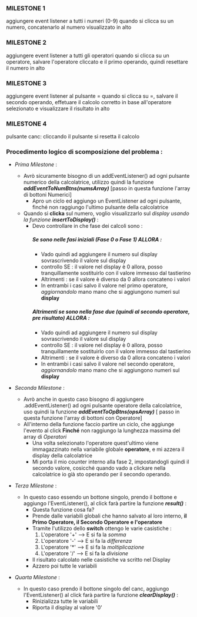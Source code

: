 ### MILESTONE 1
aggiungere event listener a tutti i numeri (0-9)
quando si clicca su un numero, concatenarlo al numero visualizzato in alto
### MILESTONE 2
aggiungere event listener a tutti gli operatori
quando si clicca su un operatore, salvare l'operatore cliccato e il primo operando, quindi resettare il numero in alto
### MILESTONE 3
aggiungere event listener al pulsante =
quando si clicca su =, salvare il secondo operando, effetuare il calcolo corretto in base all'operatore selezionato e visualizzare il risultato in alto
### MILESTONE 4
pulsante canc: cliccando il pulsante si resetta il calcolo 

### Procedimento logico di scomposizione del problema :

-  <i> Prima Milestone</i> : 
    - Avrò sicuramente bisogno di un addEventListener() ad ogni pulsante numerico della calcolatrice, utilizzo quindi la funzione *<b>addEventToNumBtns(numsArray)</b>* [passo in questa funzione l'array di bottoni Numerici]
        - Apro un ciclo ed aggiungo un EventListener ad ogni pulsante, finché non raggiungo l'ultimo pulsante della calcolatrice
    - Quando si <b>clicka</b> sul numero, voglio visualizzarlo sul *display usando la funzione <b>insertToDisplay()</b>* :
        - Devo controllare in che fase dei calcoli sono :
            ##### Se sono nelle fasi iniziali (Fase 0 o Fase 1) ALLORA :
            - Vado quindi ad aggiungere il numero sul display sovrascrivendo il valore sul display
            - controllo SE : il valore nel display è 0 allora, posso tranquillamente sostituirlo con il valore immesso dal tastierino
            - Altrimenti : se il valore è diverso da 0 allora concateno i valori
            - In entrambi i casi salvo il valore nel primo operatore, *aggiornandolo* mano mano che si aggiungono numeri sul <b>display</b>
            ##### Altrimenti se sono nella fase due (quindi al secondo operatore, pre risultato) ALLORA :
            - Vado quindi ad aggiungere il numero sul display sovrascrivendo il valore sul display
            - controllo SE : il valore nel display è 0 allora, posso tranquillamente sostituirlo con il valore immesso dal tastierino
            - Altrimenti : se il valore è diverso da 0 allora concateno i valori
            - In entrambi i casi salvo il valore nel secondo operatore, *aggiornandolo* mano mano che si aggiungono numeri sul <b>display</b>

- <i> Seconda Milestone </i> :
    - Avrò anche in questo caso bisogno di aggiungere .addEventListener() ad ogni pulsante operatore della calcolatrice, uso quindi la funzione *<b>addEventToOpBtns(opsArray)</b>* [ passo in questa funzione l'array di bottoni con Operatore]
    - All'interno della funzione faccio partire un ciclo, che aggiunge l'evento al click <b>Finché</b> non raggiungo la lunghezza massima del array di *Operatori*
        - Una volta selezionato l'operatore quest'ultimo viene immagazzinato nella variabile globale <b>operatore</b>, e mi azzera il display della calcolatrice
        - Mi porta il mio counter interno alla fase 2, impostandogli quindi il secondo valore, cosicché quando vado a clickare nella calcolatrice io già sto operando per il secondo operando.

- <i> Terza Milestone </i> :
    - In questo caso essendo un bottone singolo, prendo il bottone e aggiungo l'EventListener(), al click farà partire la funzione *<b>result()</b>* :
        - Questa funzione cosa fa?
        - Prende dalle variabili globali che hanno salvato al loro interno, <b> il Primo Operatore, il Secondo Operatore e l'operatore </b>
        - Tramite l'utilizzo dello <b>switch</b> ottengo le varie casistiche :
            1. L'operatore '+' --> E si fa la *somma*
            2. L'operatore '-' --> E si fa la *differenza*
            3. L'operatore '*' --> E si fa la *moltiplicazione*
            4. L'operatore '/' --> E si fa la *divisione*
        - Il risultato calcolato nelle casistiche va scritto nel Display
        - Azzero poi tutte le variabili

- <i> Quarta Milestone </i> :
    - In questo caso prendo il bottone singolo del canc, aggiungo l'EventListener() al click farà partire la funzione *<b>clearDisplay()</b>* :
        - Rinizializza tutte le variabili
        - Riporta il display al valore '0'